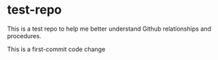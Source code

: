 test-repo
=========

This is a test repo to help me better understand Github relationships and procedures.

This is a first-commit code change

